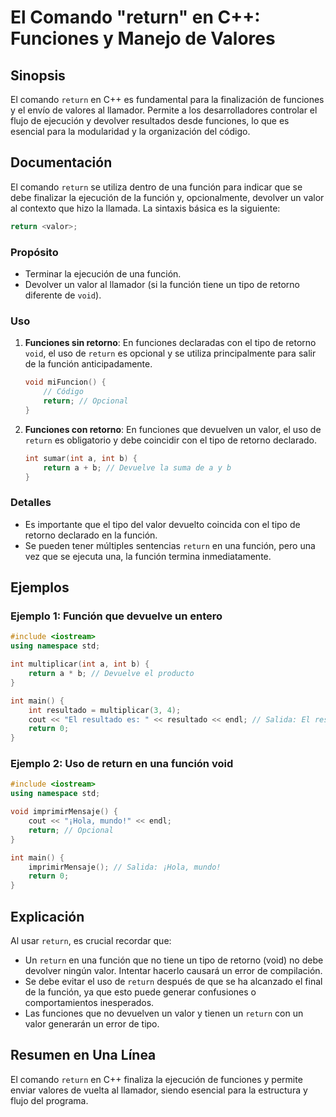 <!--
Meta Description: # El Comando "return" en C++: Funciones y Manejo de Valores ## Sinopsis El comando `return` en C++ es fundamental para la finalización de funciones y ...
Meta Keywords: return, que, función, funciones, int
-->

# El Comando "return" en C++: Funciones y Manejo de Valores

## Sinopsis
El comando `return` en C++ es fundamental para la finalización de funciones y el envío de valores al llamador. Permite a los desarrolladores controlar el flujo de ejecución y devolver resultados desde funciones, lo que es esencial para la modularidad y la organización del código.

## Documentación
El comando `return` se utiliza dentro de una función para indicar que se debe finalizar la ejecución de la función y, opcionalmente, devolver un valor al contexto que hizo la llamada. La sintaxis básica es la siguiente:

```cpp
return <valor>;
```

### Propósito
- Terminar la ejecución de una función.
- Devolver un valor al llamador (si la función tiene un tipo de retorno diferente de `void`).

### Uso
1. **Funciones sin retorno**: En funciones declaradas con el tipo de retorno `void`, el uso de `return` es opcional y se utiliza principalmente para salir de la función anticipadamente.
   
   ```cpp
   void miFuncion() {
       // Código
       return; // Opcional
   }
   ```

2. **Funciones con retorno**: En funciones que devuelven un valor, el uso de `return` es obligatorio y debe coincidir con el tipo de retorno declarado.

   ```cpp
   int sumar(int a, int b) {
       return a + b; // Devuelve la suma de a y b
   }
   ```

### Detalles
- Es importante que el tipo del valor devuelto coincida con el tipo de retorno declarado en la función.
- Se pueden tener múltiples sentencias `return` en una función, pero una vez que se ejecuta una, la función termina inmediatamente.

## Ejemplos

### Ejemplo 1: Función que devuelve un entero
```cpp
#include <iostream>
using namespace std;

int multiplicar(int a, int b) {
    return a * b; // Devuelve el producto
}

int main() {
    int resultado = multiplicar(3, 4);
    cout << "El resultado es: " << resultado << endl; // Salida: El resultado es: 12
    return 0;
}
```

### Ejemplo 2: Uso de return en una función void
```cpp
#include <iostream>
using namespace std;

void imprimirMensaje() {
    cout << "¡Hola, mundo!" << endl;
    return; // Opcional
}

int main() {
    imprimirMensaje(); // Salida: ¡Hola, mundo!
    return 0;
}
```

## Explicación
Al usar `return`, es crucial recordar que:

- Un `return` en una función que no tiene un tipo de retorno (void) no debe devolver ningún valor. Intentar hacerlo causará un error de compilación.
- Se debe evitar el uso de `return` después de que se ha alcanzado el final de la función, ya que esto puede generar confusiones o comportamientos inesperados.
- Las funciones que no devuelven un valor y tienen un `return` con un valor generarán un error de tipo.

## Resumen en Una Línea
El comando `return` en C++ finaliza la ejecución de funciones y permite enviar valores de vuelta al llamador, siendo esencial para la estructura y flujo del programa.